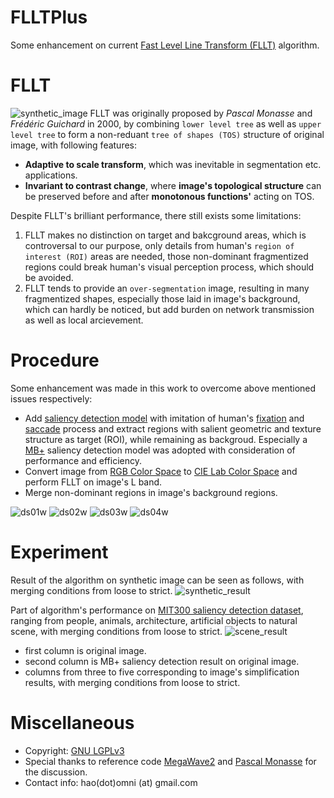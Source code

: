 # FLLTPlus
Some enhancement on current [Fast Level Line Transform (FLLT)](http://ieeexplore.ieee.org/stamp/stamp.jsp?arnumber=841532) algorithm.

# FLLT
![synthetic_image](https://cloud.githubusercontent.com/assets/14138581/13603173/3ef60370-e576-11e5-9085-e0dc8f51aa8b.png)
FLLT was originally proposed by *Pascal Monasse* and *Frédéric Guichard* in 2000, by combining `lower level tree` as well as `upper level tree` to form a non-reduant `tree of shapes (TOS)` structure of original image, with following features:

* **Adaptive to scale transform**, which was inevitable in segmentation etc. applications.
* **Invariant to contrast change**, where **image's topological structure** can be preserved before and after **monotonous functions'** acting on TOS.

Despite FLLT's brilliant performance, there still exists some limitations:

1. FLLT makes no distinction on target and bakcground areas, which is controversal to our purpose, only details from human's `region of interest (ROI)` areas are needed, those non-dominant fragmentized regions could break human's visual perception process, which should be avoided.
2. FLLT tends to provide an `over-segmentation` image, resulting in many fragmentized shapes, especially those laid in image's background, which can hardly be noticed, but add burden on network transmission as well as local arcievement.

# Procedure
Some enhancement was made in this work to overcome above mentioned issues respectively:

* Add [saliency detection model](http://mmcheng.net/zh/salobjbenchmark/) with imitation of human's [fixation](https://en.wikipedia.org/wiki/Fixation_(visual)) and [saccade](https://en.wikipedia.org/wiki/Saccade) process and extract regions with salient geometric and texture structure as target (ROI), while remaining as backgroud. Especially a [MB+](http://cs-people.bu.edu/jmzhang/fastmbd.html) saliency detection model was adopted with consideration of performance and efficiency.
* Convert image from [RGB Color Space](https://en.wikipedia.org/wiki/RGB_color_space) to [CIE Lab Color Space](https://en.wikipedia.org/wiki/Lab_color_space) and perform FLLT on image's L band.
* Merge non-dominant regions in image's background regions.

![ds01w](https://cloud.githubusercontent.com/assets/14138581/13728372/05770728-e951-11e5-99f3-10ba73ee46d6.png)
![ds02w](https://cloud.githubusercontent.com/assets/14138581/13728374/05775d54-e951-11e5-8ee5-9912f3f49217.png)
![ds03w](https://cloud.githubusercontent.com/assets/14138581/13728371/0572d16c-e951-11e5-8fcd-a467c6063f03.png)
![ds04w](https://cloud.githubusercontent.com/assets/14138581/13728373/057746fc-e951-11e5-8e91-6472776c63ec.png)

# Experiment
Result of the algorithm on synthetic image can be seen as follows, with merging conditions from loose to strict.
![synthetic_result](https://cloud.githubusercontent.com/assets/14138581/13603181/4fffbaa8-e576-11e5-8350-ddac5fbcc021.png)

Part of algorithm's performance on [MIT300 saliency detection dataset](http://saliency.mit.edu), ranging from people, animals, architecture, artificial objects to natural scene, with merging conditions from loose to strict.
![scene_result](https://cloud.githubusercontent.com/assets/14138581/13899167/b271dfa0-ee21-11e5-81ef-14a6537cd8b9.png)


* first column is original image.
* second column is MB+ saliency detection result on original image.
* columns from three to five corresponding to image's simplification results, with merging conditions from loose to strict.

# Miscellaneous
* Copyright: [GNU LGPLv3](http://choosealicense.com/licenses/lgpl-3.0/)
* Special thanks to reference code [MegaWave2](https://github.com/nilx/megawave) and [Pascal Monasse](mailto:monasse@imagine.enpc.fr) for the discussion.
* Contact info: hao(dot)omni (at) gmail.com
